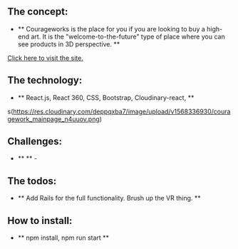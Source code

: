 ## The concept:
- ** Courageworks is the place for you if you are looking to buy a high-end art. It is the "welcome-to-the-future" type of place where you can see products in 3D perspective. **

[Click here to visit the site.](https://pkijowska.github.io/courageworks/#/about)

## The technology:

- ** React.js, React 360, CSS, Bootstrap, Cloudinary-react,  **

s(https://res.cloudinary.com/deppqxba7/image/upload/v1568336930/couragework_mainpage_n4uuov.png)

## Challenges:

- **  ** -


## The todos:

- ** Add Rails for the full functionality. Brush up the VR thing. **

## How to install:

- ** npm install, npm run start **
